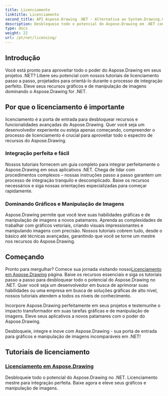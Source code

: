```yaml
---
title: Licenciamento
linktitle: Licenciamento
second_title: API Aspose.Drawing .NET - Alternativa ao System.Drawing.Common
description: Desbloqueie todo o potencial do Aspose.Drawing em .NET com tutoriais de licenciamento contínuos. Integre sem esforço, eleve gráficos e manipule imagens com facilidade.
type: docs
weight: 22
url: /pt/net/licensing/
---
```


## Introdução

Você está pronto para aproveitar todo o poder do Aspose.Drawing em seus projetos .NET? Libere seu potencial com nossos tutoriais de licenciamento passo a passo, projetados para orientá-lo durante o processo de integração perfeito. Eleve seus recursos gráficos e de manipulação de imagens dominando o Aspose.Drawing for .NET.

## Por que o licenciamento é importante

licenciamento é a porta de entrada para desbloquear recursos e funcionalidades avançadas do Aspose.Drawing. Quer você seja um desenvolvedor experiente ou esteja apenas começando, compreender o processo de licenciamento é crucial para aproveitar todo o espectro de recursos do Aspose.Drawing.

### Integração perfeita e fácil

Nossos tutoriais fornecem um guia completo para integrar perfeitamente o Aspose.Drawing em seus aplicativos .NET. Chega de lidar com procedimentos complexos – nossas instruções passo a passo garantem um processo de integração tranquilo e descomplicado. Baixe os recursos necessários e siga nossas orientações especializadas para começar rapidamente.

### Dominando Gráficos e Manipulação de Imagens

Aspose.Drawing permite que você leve suas habilidades gráficas e de manipulação de imagens a novos patamares. Aprenda as complexidades de trabalhar com gráficos vetoriais, criando visuais impressionantes e manipulando imagens com precisão. Nossos tutoriais cobrem tudo, desde o básico até técnicas avançadas, garantindo que você se torne um mestre nos recursos do Aspose.Drawing.

## Começando

 Pronto para mergulhar? Comece sua jornada visitando nosso[Licenciamento em Aspose.Drawing](./licensing/) página. Baixe os recursos essenciais e siga os tutoriais passo a passo para desbloquear todo o potencial do Aspose.Drawing no .NET. Quer você seja um desenvolvedor em busca de aprimorar suas habilidades ou uma empresa em busca de soluções gráficas de alto nível, nossos tutoriais atendem a todos os níveis de conhecimento.

Incorpore Aspose.Drawing perfeitamente em seus projetos e testemunhe o impacto transformador em suas tarefas gráficas e de manipulação de imagens. Eleve seus aplicativos a novos patamares com o poder do Aspose.Drawing.

Desbloqueie, integre e inove com Aspose.Drawing - sua porta de entrada para gráficos e manipulação de imagens incomparáveis em .NET!
## Tutoriais de licenciamento
### [Licenciamento em Aspose.Drawing](./licensing/)
Desbloqueie todo o potencial do Aspose.Drawing no .NET. Licenciamento mestre para integração perfeita. Baixe agora e eleve seus gráficos e manipulação de imagens.